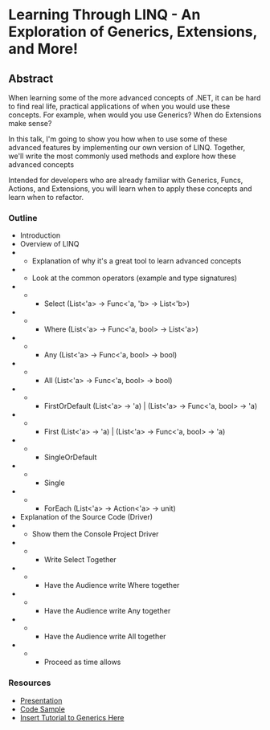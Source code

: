 # Learning Through LINQ - An Exploration of Generics, Extensions, and More!

## Abstract

When learning some of the more advanced concepts of .NET, it can be hard to find real life, practical applications of when you would use these concepts. For example, when would you use Generics? When do Extensions make sense?

In this talk, I'm going to show you how when to use some of these advanced features by implementing our own version of LINQ. Together, we'll write the most commonly used methods and explore how these advanced concepts

Intended for developers who are already familiar with Generics, Funcs, Actions, and Extensions, you will learn when to apply these concepts and learn when to refactor.

### Outline

* Introduction
* Overview of LINQ
* * Explanation of why it's a great tool to learn advanced concepts
* * Look at the common operators (example and type signatures)
* * * Select (List<'a> -> Func<'a, 'b> -> List<'b>)
* * * Where (List<'a> -> Func<'a, bool> -> List<'a>)
* * * Any (List<'a> -> Func<'a, bool> -> bool)
* * * All (List<'a> -> Func<'a, bool> -> bool)
* * * FirstOrDefault (List<'a> -> 'a) | (List<'a> -> Func<'a, bool> -> 'a)
* * * First (List<'a> -> 'a) | (List<'a> -> Func<'a, bool> -> 'a)
* * * SingleOrDefault
* * * Single
* * * ForEach (List<'a> -> Action<'a> -> unit)
* Explanation of the Source Code (Driver)
* * Show them the Console Project Driver
* * * Write Select Together
* * * Have the Audience write Where together
* * * Have the Audience write Any together
* * * Have the Audience write All together
* * * Proceed as time allows

### Resources

* [Presentation]()
* [Code Sample]()
* [Insert Tutorial to Generics Here]()